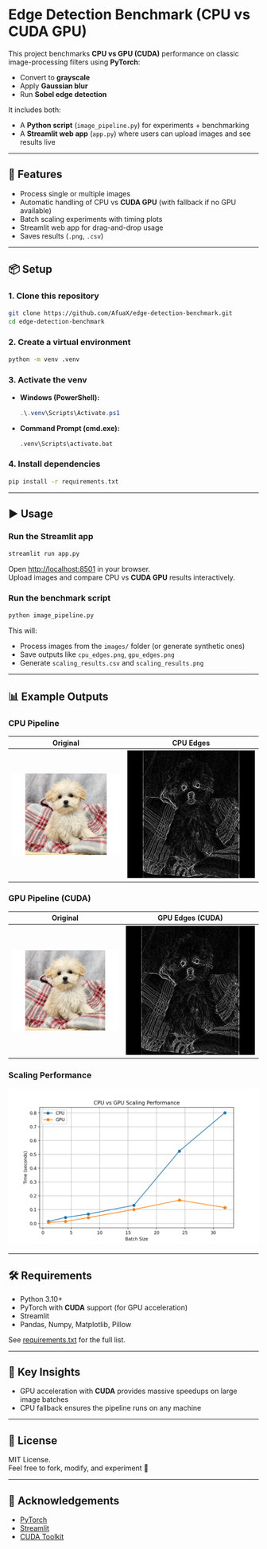 # Edge Detection Benchmark (CPU vs CUDA GPU)

This project benchmarks **CPU vs GPU (CUDA)** performance on classic image-processing filters using **PyTorch**:

- Convert to **grayscale**
- Apply **Gaussian blur**
- Run **Sobel edge detection**

It includes both:
- A **Python script** (`image_pipeline.py`) for experiments + benchmarking
- A **Streamlit web app** (`app.py`) where users can upload images and see results live

---

## 🚀 Features
- Process single or multiple images
- Automatic handling of CPU vs **CUDA GPU** (with fallback if no GPU available)
- Batch scaling experiments with timing plots
- Streamlit web app for drag-and-drop usage
- Saves results (`.png`, `.csv`)

---

## 📦 Setup

### 1. Clone this repository
```bash
git clone https://github.com/AfuaX/edge-detection-benchmark.git
cd edge-detection-benchmark
```

### 2. Create a virtual environment
```bash
python -m venv .venv
```

### 3. Activate the venv
- **Windows (PowerShell):**
  ```powershell
  .\.venv\Scripts\Activate.ps1
  ```
- **Command Prompt (cmd.exe):**
  ```bat
  .venv\Scripts\activate.bat
  ```

### 4. Install dependencies
```bash
pip install -r requirements.txt
```

---

## ▶️ Usage

### Run the Streamlit app
```bash
streamlit run app.py
```
Open [http://localhost:8501](http://localhost:8501) in your browser.  
Upload images and compare CPU vs **CUDA GPU** results interactively.

### Run the benchmark script
```bash
python image_pipeline.py
```
This will:
- Process images from the `images/` folder (or generate synthetic ones)
- Save outputs like `cpu_edges.png`, `gpu_edges.png`
- Generate `scaling_results.csv` and `scaling_results.png`

---

## 📊 Example Outputs

### CPU Pipeline
| Original | CPU Edges |
|----------|-----------|
| ![Original](docs/original.jpg) | ![CPU Edges](docs/cpu_edges.png) |

### GPU Pipeline (CUDA)
| Original | GPU Edges (CUDA) |
|----------|------------------|
| ![Original](docs/original.jpg) | ![GPU Edges](docs/gpu_edges.png) |

### Scaling Performance
![Scaling Performance](docs/scaling_results.png)

---

## 🛠️ Requirements
- Python 3.10+
- PyTorch with **CUDA** support (for GPU acceleration)
- Streamlit
- Pandas, Numpy, Matplotlib, Pillow

See [requirements.txt](requirements.txt) for the full list.

---

## 🧠 Key Insights
- GPU acceleration with **CUDA** provides massive speedups on large image batches  
- CPU fallback ensures the pipeline runs on any machine  

---

## 📜 License
MIT License.  
Feel free to fork, modify, and experiment 🚀

---

## 🙌 Acknowledgements
- [PyTorch](https://pytorch.org)
- [Streamlit](https://streamlit.io)
- [CUDA Toolkit](https://developer.nvidia.com/cuda-toolkit)
